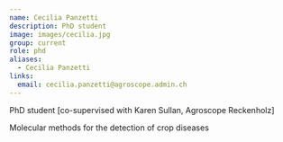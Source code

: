 ```yaml
---
name: Cecilia Panzetti
description: PhD student
image: images/cecilia.jpg
group: current
role: phd
aliases:
  - Cecilia Panzetti
links:
  email: cecilia.panzetti@agroscope.admin.ch
---
```


PhD student [co-supervised with Karen Sullan, Agroscope Reckenholz]

Molecular methods for the detection of crop diseases